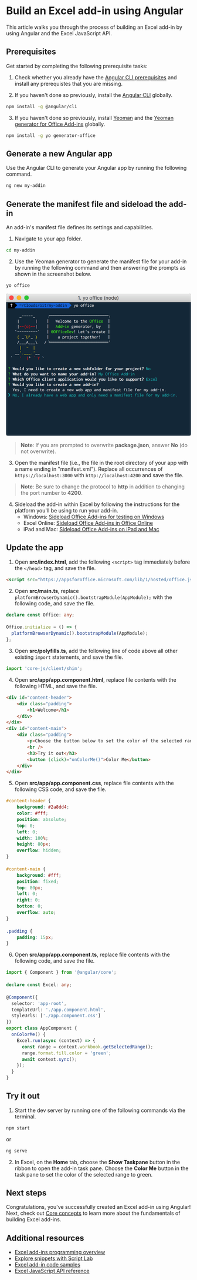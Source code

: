 # Build an Excel add-in using Angular

This article walks you through the process of building an Excel add-in by using Angular and the Excel JavaScript API.

## Prerequisites

Get started by completing the following prerequisite tasks:

1. Check whether you already have the [Angular CLI prerequisites](https://github.com/angular/angular-cli#prerequisites) and install any prerequistes that you are missing.

2. If you haven't done so previously, install the [Angular CLI](https://github.com/angular/angular-cli) globally. 
```bash
npm install -g @angular/cli
```

3. If you haven't done so previously, install [Yeoman](https://github.com/yeoman/yo) and the [Yeoman generator for Office Add-ins](https://github.com/OfficeDev/generator-office) globally.
```bash
npm install -g yo generator-office
```

## Generate a new Angular app

Use the Angular CLI to generate your Angular app by running the following command.

```bash
ng new my-addin
```

## Generate the manifest file and sideload the add-in

An add-in's manifest file defines its settings and capabilities.

1. Navigate to your app folder.
```bash
cd my-addin
```

2. Use the Yeoman generator to generate the manifest file for your add-in by running the following command and then answering the prompts as shown in the screenshot below.
```bash
yo office
```
![Yeoman generator](images/yo-office.png)
>**Note**: If you are prompted to overwrite **package.json**, answer **No** (do not overwrite).

3. Open the manifest file (i.e., the file in the root directory of your app with a name ending in "manifest.xml"). Replace all occurrences of `https://localhost:3000` with `http://localhost:4200` and save the file.
>**Note**: Be sure to change the protocol to **http** in addition to changing the port number to **4200**.

4. Sideload the add-in within Excel by following the instructions for the platform you'll be using to run your add-in.
    - Windows: [Sideload Office Add-ins for testing on Windows](../testing/create-a-network-shared-folder-catalog-for-task-pane-and-content-add-ins.md)
    - Excel Online: [Sideload Office Add-ins in Office Online](../testing/sideload-office-add-ins-for-testing.md#sideload-an-office-add-in-on-office-online)
    - iPad and Mac: [Sideload Office Add-ins on iPad and Mac](../testing/sideload-an-office-add-in-on-ipad-and-mac.md)

## Update the app

1. Open **src/index.html**, add the following `<script>` tag immediately before the `</head>` tag, and save the file.
```html
<script src="https://appsforoffice.microsoft.com/lib/1/hosted/office.js"></script>
```

2. Open **src/main.ts**, replace `platformBrowserDynamic().bootstrapModule(AppModule);` with the following code, and save the file. 

```typescript 
declare const Office: any;

Office.initialize = () => {
  platformBrowserDynamic().bootstrapModule(AppModule);
};
```

3. Open **src/polyfills.ts**, add the following line of code above all other existing `import` statements, and save the file.

```typescript
import 'core-js/client/shim';
```

4. Open **src/app/app.component.html**, replace file contents with the following HTML, and save the file. 
```html
<div id="content-header">
    <div class="padding">
        <h1>Welcome</h1>
    </div>
</div>
<div id="content-main">
    <div class="padding">
        <p>Choose the button below to set the color of the selected range to green.</p>
        <br />
        <h3>Try it out</h3>
        <button (click)="onColorMe()">Color Me</button>
    </div>
</div>
```

5. Open **src/app/app.component.css**, replace file contents with the following CSS code, and save the file.
```css
#content-header {
    background: #2a8dd4;
    color: #fff;
    position: absolute;
    top: 0;
    left: 0;
    width: 100%;
    height: 80px; 
    overflow: hidden;
}

#content-main {
    background: #fff;
    position: fixed;
    top: 80px;
    left: 0;
    right: 0;
    bottom: 0;
    overflow: auto; 
}

.padding {
    padding: 15px;
}
```

6. Open **src/app/app.component.ts**, replace file contents with the following code, and save the file. 

```typescript
import { Component } from '@angular/core';

declare const Excel: any;

@Component({
  selector: 'app-root',
  templateUrl: './app.component.html',
  styleUrls: ['./app.component.css']
})
export class AppComponent {
  onColorMe() {
    Excel.run(async (context) => {
      const range = context.workbook.getSelectedRange();
      range.format.fill.color = 'green';
      await context.sync();
    });
  }
}
```

## Try it out

1. Start the dev server by running one of the following commands via the terminal.
```bash
npm start
```
or
```bash
ng serve
```

2. In Excel, on the **Home** tab, choose the **Show Taskpane** button in the ribbon to open the add-in task pane. Choose the **Color Me** button in the task pane to set the color of the selected range to green.

## Next steps

Congratulations, you've successfully created an Excel add-in using Angular! Next, check out [Core concepts](excel-add-ins-core-concepts.md?product=excel) to learn more about the fundamentals of building Excel add-ins.

## Additional resources

* [Excel add-ins programming overview](excel-add-ins-programming-overview.md)
* [Explore snippets with Script Lab](https://store.office.com/en-001/app.aspx?assetid=WA104380862&ui=en-US&rs=en-001&ad=US&appredirect=false)
* [Excel add-in code samples](http://dev.office.com/code-samples#?filters=excel,office%20add-ins)
* [Excel JavaScript API reference](../../reference/excel/excel-add-ins-reference-overview.md?product=excel)
